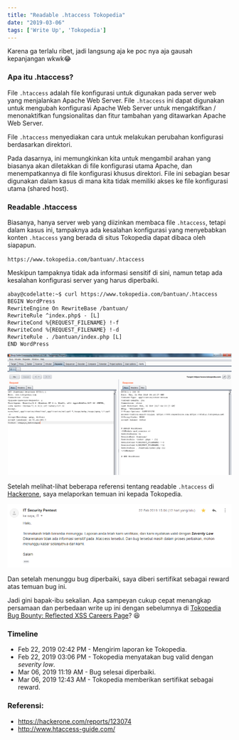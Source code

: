 ```yaml
---
title: "Readable .htaccess Tokopedia"
date: "2019-03-06"
tags: ['Write Up', 'Tokopedia']
---
```


Karena ga terlalu ribet, jadi langsung aja ke poc nya aja gausah kepanjangan wkwk😂

### Apa itu .htaccess?

File `.htaccess` adalah file konfigurasi untuk digunakan pada server web yang menjalankan Apache Web Server. File `.htaccess` ini dapat digunakan untuk mengubah konfigurasi Apache Web Server untuk mengaktifkan / menonaktifkan fungsionalitas dan fitur tambahan yang ditawarkan Apache Web Server.

File `.htaccess` menyediakan cara untuk melakukan perubahan konfigurasi berdasarkan direktori.

Pada dasarnya, ini memungkinkan kita untuk mengambil arahan yang biasanya akan diletakkan di file konfigurasi utama Apache, dan menempatkannya di file konfigurasi khusus direktori. File ini sebagian besar digunakan dalam kasus di mana kita tidak memiliki akses ke file konfigurasi utama (shared host).

### Readable .htaccess

Biasanya, hanya server web yang diizinkan membaca file `.htaccess`, tetapi dalam kasus ini, tampaknya ada kesalahan konfigurasi yang menyebabkan konten `.htaccess` yang berada di situs Tokopedia dapat dibaca oleh siapapun.

`https://www.tokopedia.com/bantuan/.htaccess`

Meskipun tampaknya tidak ada informasi sensitif di sini, namun tetap ada kesalahan konfigurasi server yang harus diperbaiki.

```
abay@codelatte:~$ curl https://www.tokopedia.com/bantuan/.htaccess
BEGIN WordPress
RewriteEngine On RewriteBase /bantuan/ 
RewriteRule ^index.php$ - [L] 
RewriteCond %{REQUEST_FILENAME} !-f 
RewriteCond %{REQUEST_FILENAME} !-d 
RewriteRule . /bantuan/index.php [L] 
END WordPress
```

![Readable htaccess](images/tokped-htacsess.png)

Setelah melihat-lihat beberapa referensi tentang readable `.htaccess` di [Hackerone](https://hackerone.com/reports/123074), saya melaporkan temuan ini kepada Tokopedia.

![Readable htaccess](images/tokped-respon.png)

Dan setelah menunggu bug diperbaiki, saya diberi sertifikat sebagai reward atas temuan bug ini.

Jadi gini bapak-ibu sekalian. Apa sampeyan cukup cepat menangkap persamaan dan perbedaan write up ini dengan sebelumnya di [Tokopedia Bug Bounty: Reflected XSS Careers Page](https://akbar.kustirama.id/bug-bounty-tokopedia-careers-page/)? 😆

### Timeline

- Feb 22, 2019 02:42 PM - Mengirim laporan ke Tokopedia.
- Feb 22, 2019 03:06 PM - Tokopedia menyatakan bug valid dengan _severity low_.
- Mar 06, 2019 11:19 AM - Bug selesai diperbaiki.
- Mar 06, 2019 12:43 AM - Tokopedia memberikan sertifikat sebagai reward.

### Referensi:

- https://hackerone.com/reports/123074
- http://www.htaccess-guide.com/